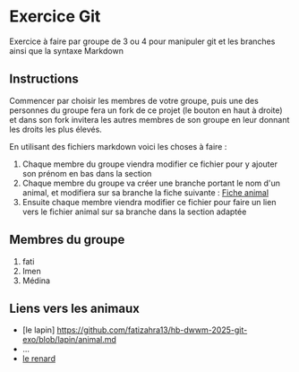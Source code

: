 # Exercice Git
Exercice à faire par groupe de 3 ou 4 pour manipuler git et les branches ainsi que la syntaxe Markdown

## Instructions

Commencer par choisir les membres de votre groupe, puis une des personnes du groupe fera un fork de ce projet (le bouton en haut à droite) et dans son fork invitera les autres membres de son groupe en leur donnant les droits les plus élevés.

En utilisant des fichiers markdown voici les choses à faire :

1. Chaque membre du groupe viendra modifier ce fichier pour y ajouter son prénom en bas dans la section 
2. Chaque membre du groupe va créer une branche portant le nom d'un animal, et modifiera sur sa branche la fiche suivante : [Fiche animal](animal.md)
3. Ensuite chaque membre viendra modifier ce fichier pour faire un lien vers le fichier animal sur sa branche dans la section adaptée

## Membres du groupe
1. fati
2. Imen
3. Médina


## Liens vers les animaux

* [le lapin] https://github.com/fatizahra13/hb-dwwm-2025-git-exo/blob/lapin/animal.md
* ...
* [le renard](https://github.com/fatizahra13/hb-dwwm-2025-git-exo/blob/renard/animal.md)